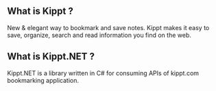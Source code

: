 ## What is Kippt ?

New & elegant way to bookmark and save notes.
Kippt makes it easy to save, organize, search and read information you find on the web.

## What is Kippt.NET ?
Kippt.NET is a library written in C# for consuming APIs of kippt.com bookmarking application.